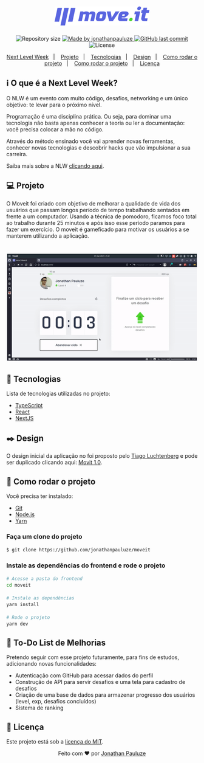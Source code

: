 <h1 align="center">
    <img alt="Moveit" title="Moveit" src="./public/logo-full.svg" width="250px" />
</h1>

<p align="center">	
  <img alt="Repository size" src="https://img.shields.io/github/repo-size/jonathanpauluze/moveit">
	
  <a href="https://www.linkedin.com/in/jonathanpauluze/">
    <img alt="Made by jonathanpauluze" src="https://img.shields.io/badge/made%20by-jonathanpauluze-%2304D361">
  </a>
  
  <a href="https://github.com/jonathanpauluze/moveit/commits/main">
    <img alt="GitHub last commit" src="https://img.shields.io/github/last-commit/jonathanpauluze/moveit">
  </a>

  <img alt="License" src="https://img.shields.io/badge/license-MIT-brightgreen">

</p>
<p align="center">
  <a href="#information_source-o-que-e-a-next-level-week">Next Level Week</a>&nbsp;&nbsp;&nbsp;|&nbsp;&nbsp;&nbsp;
  <a href="#computer-projeto">Projeto</a>&nbsp;&nbsp;&nbsp;|&nbsp;&nbsp;&nbsp;
  <a href="#rocket-tecnologias">Tecnologias</a>&nbsp;&nbsp;&nbsp;|&nbsp;&nbsp;&nbsp;
  <a href="#black_nib-design">Design</a>&nbsp;&nbsp;&nbsp;|&nbsp;&nbsp;&nbsp;
  <a href="#wrench-como-rodar-o-projeto">Como rodar o projeto</a>&nbsp;&nbsp;&nbsp;|&nbsp;&nbsp;&nbsp;
  <a href="#construction-to-do-list-de-melhorias">Como rodar o projeto</a>&nbsp;&nbsp;&nbsp;|&nbsp;&nbsp;&nbsp;
  <a href="#memo-licença">Licença</a>
</p>

## :information_source: O que é a Next Level Week?

O NLW é um evento com muito código, desafios, networking e um único objetivo: te levar para o próximo nível.

Programação é uma disciplina prática. Ou seja, para dominar uma tecnologia não basta apenas conhecer a teoria ou ler a documentação: você precisa colocar a mão no código.

Através do método ensinado você vai aprender novas ferramentas, conhecer novas tecnologias e descobrir hacks que vão impulsionar a sua carreira.

Saiba mais sobre a NLW [clicando aqui](https://nextlevelweek.com).


## :computer: Projeto

O Moveit foi criado com objetivo de melhorar a qualidade de vida dos usuários que passam longos período de tempo trabalhando sentados em frente a um computador. Usando a técnica de pomodoro, ficamos foco total ao trabalho durante 25 minutos e após isso esse período paramos para fazer um exercício. O moveit é gameficado para motivar os usuários a se manterem utilizando a aplicação.

<h1 align="center">
    <img alt="Página inicial do Moveit" title="Página inicial do Moveit" src="./.github/moveit.gif" width="500px" />
</h1>


## :rocket: Tecnologias

Lista de tecnologias utilizadas no projeto:

- [TypeScript](https://www.typescriptlang.org/)
- [React](https://reactjs.org)
- [NextJS](https://nextjs.org)

## :black_nib: Design

O design inicial da aplicação no foi proposto pelo [Tiago Luchtenberg](https://instagram.com/tiagoluchtenberg) e pode ser duplicado clicando aqui: [Movit 1.0](https://www.figma.com/file/ge20pu3ofMOKoliUyKx1Nl/Move.it-1.0/duplicate).
<!-- https://www.figma.com/file/vRbW1u0CEZuG2zE6bU5qLg/Move.it-2.0/duplicate -->

## :wrench: Como rodar o projeto

Você precisa ter instalado:
- [Git](https://git-scm.com)
- [Node.js](https://nodejs.org/)
- [Yarn](https://yarnpkg.com/)

### Faça um clone do projeto

```bash
$ git clone https://github.com/jonathanpauluze/moveit
```

### Instale as dependências do frontend e rode o projeto

```bash
# Acesse a pasta do frontend
cd moveit

# Instale as dependências
yarn install

# Rode o projeto
yarn dev
```

## :construction: To-Do List de Melhorias
Pretendo seguir com esse projeto futuramente, para fins de estudos, adicionando novas funcionalidades:
- Autenticação com GitHub para acessar dados do perfil
- Construção de API para servir desafios e uma tela para cadastro de desafios
- Criação de uma base de dados para armazenar progresso dos usuários (level, exp, desafios concluídos)
- Sistema de ranking

## :memo: Licença

Este projeto está sob a [licença do MIT](https://github.com/jonathanpauluze/moveit/blob/main/LICENSE).

<p align="center">Feito com ♥ por <a href="https://linkedin.com/in/jonathanpauluze">Jonathan Pauluze</a></p>
